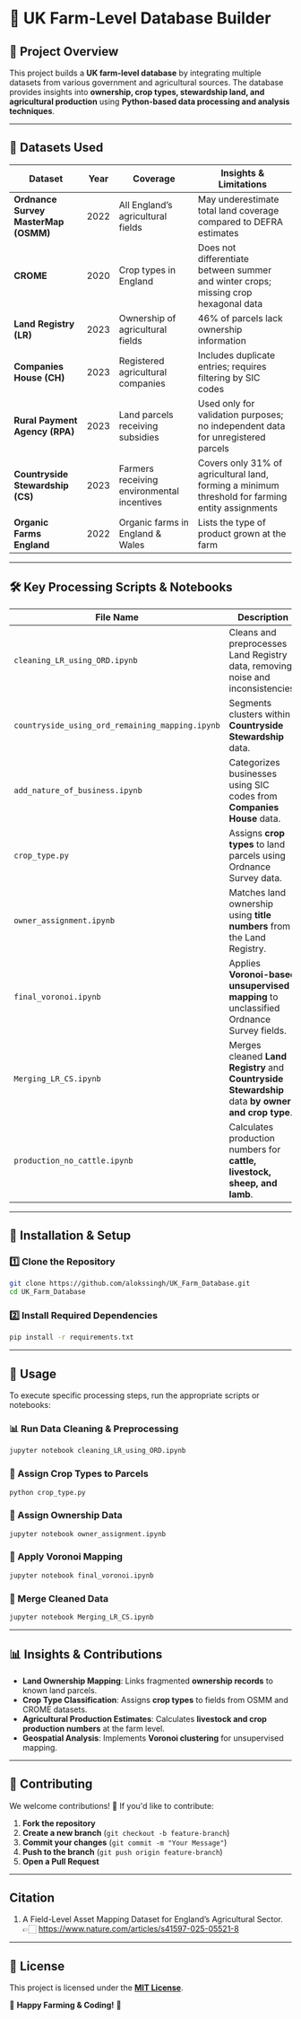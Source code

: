 # 🌾 UK Farm-Level Database Builder

## 📌 Project Overview
This project builds a **UK farm-level database** by integrating multiple datasets from various government and agricultural sources. The database provides insights into **ownership, crop types, stewardship land, and agricultural production** using **Python-based data processing and analysis techniques**.

---
  
## 📂 Datasets Used

| Dataset | Year | Coverage | Insights & Limitations |
|---------|------|----------|------------------------|
| **Ordnance Survey MasterMap (OSMM)** | 2022 | All England’s agricultural fields | May underestimate total land coverage compared to DEFRA estimates |
| **CROME** | 2020 | Crop types in England | Does not differentiate between summer and winter crops; missing crop hexagonal data |
| **Land Registry (LR)** | 2023 | Ownership of agricultural fields | 46% of parcels lack ownership information |
| **Companies House (CH)** | 2023 | Registered agricultural companies | Includes duplicate entries; requires filtering by SIC codes |
| **Rural Payment Agency (RPA)** | 2023 | Land parcels receiving subsidies | Used only for validation purposes; no independent data for unregistered parcels |
| **Countryside Stewardship (CS)** | 2023 | Farmers receiving environmental incentives | Covers only 31% of agricultural land, forming a minimum threshold for farming entity assignments |
| **Organic Farms England** | 2022 | Organic farms in England & Wales | Lists the type of product grown at the farm |

---

## 🛠️ Key Processing Scripts & Notebooks

| File Name | Description |
|-----------|-------------|
| `cleaning_LR_using_ORD.ipynb` | Cleans and preprocesses Land Registry data, removing noise and inconsistencies. |
| `countryside_using_ord_remaining_mapping.ipynb` | Segments clusters within **Countryside Stewardship** data. |
| `add_nature_of_business.ipynb` | Categorizes businesses using SIC codes from **Companies House** data. |
| `crop_type.py` | Assigns **crop types** to land parcels using Ordnance Survey data. |
| `owner_assignment.ipynb` | Matches land ownership using **title numbers** from the Land Registry. |
| `final_voronoi.ipynb` | Applies **Voronoi-based unsupervised mapping** to unclassified Ordnance Survey fields. |
| `Merging_LR_CS.ipynb` | Merges cleaned **Land Registry** and **Countryside Stewardship** data **by owner and crop type**. |
| `production_no_cattle.ipynb` | Calculates production numbers for **cattle, livestock, sheep, and lamb**. |

---

## 🔧 Installation & Setup

### 1️⃣ Clone the Repository
```sh
git clone https://github.com/alokssingh/UK_Farm_Database.git
cd UK_Farm_Database
```

### 2️⃣ Install Required Dependencies
```sh
pip install -r requirements.txt
```

---

## 🚀 Usage

To execute specific processing steps, run the appropriate scripts or notebooks:

### 📊 Run Data Cleaning & Preprocessing
```sh
jupyter notebook cleaning_LR_using_ORD.ipynb
```

### 🌱 Assign Crop Types to Parcels
```sh
python crop_type.py
```
   
### 🏡 Assign Ownership Data
```sh
jupyter notebook owner_assignment.ipynb
```

### 📌 Apply Voronoi Mapping
```sh
jupyter notebook final_voronoi.ipynb
```

### 🔗 Merge Cleaned Data
```sh
jupyter notebook Merging_LR_CS.ipynb
```

---

## 📊 Insights & Contributions
- **Land Ownership Mapping**: Links fragmented **ownership records** to known land parcels.
- **Crop Type Classification**: Assigns **crop types** to fields from OSMM and CROME datasets.
- **Agricultural Production Estimates**: Calculates **livestock and crop production numbers** at the farm level.
- **Geospatial Analysis**: Implements **Voronoi clustering** for unsupervised mapping.

---

## 🤝 Contributing
We welcome contributions! 🚜 If you'd like to contribute:
1. **Fork the repository**
2. **Create a new branch** (`git checkout -b feature-branch`)
3. **Commit your changes** (`git commit -m "Your Message"`)
4. **Push to the branch** (`git push origin feature-branch`)
5. **Open a Pull Request**

---
## Citation

1. A Field-Level Asset Mapping Dataset for England’s Agricultural Sector. 👉🏻 https://www.nature.com/articles/s41597-025-05521-8

---

## 📜 License
This project is licensed under the **[MIT License](https://choosealicense.com/licenses/mit/)**.

🚀 **Happy Farming & Coding!** 🌾
